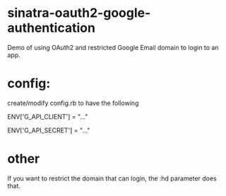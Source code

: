 # sinatra-oauth2-google-authentication
Demo of using OAuth2 and restricted Google Email domain to login to an app.

# config:

create/modify config.rb to have the following

ENV['G_API_CLIENT'] = "..."

ENV['G_API_SECRET'] = "..."

# other

If you want to restrict the domain that can login, the :hd parameter does that.
